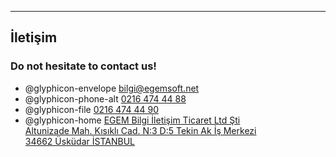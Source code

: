 - - -
## İletişim
### Do not hesitate to contact us!

- @glyphicon-envelope [bilgi@egemsoft.net](mailto:bilgi@egemsoft.net)
- @glyphicon-phone-alt [0216 474 44 88](tel:02164744488)
- @glyphicon-file [0216 474 44 90](tel:02164744490)
- @glyphicon-home [EGEM Bilgi İletişim Ticaret Ltd Şti  
  Altunizade Mah. Kısıklı Cad. N:3 D:5 Tekin Ak İş Merkezi  
  34662 Üsküdar İSTANBUL](https://www.google.com/maps/place/Kısıklı+Cd+No:3)